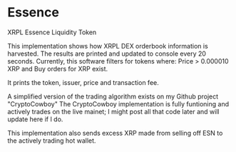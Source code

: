 # Essence
XRPL Essence Liquidity Token

This implementation shows how XRPL DEX orderbook information is harvested.
The results are printed and updated to console every 20 seconds.
Currently, this software filters for tokens where:
Price > 0.000010 XRP and Buy orders for XRP exist.

It prints the token, issuer, price and transaction fee.

A simplified version of the trading algorithm exists on my Github project "CryptoCowboy"
The CryptoCowboy implementation is fully funtioning and actively trades on the live mainet; I might post all that code later and will update here if I do.

This implementation also sends excess XRP made from selling off ESN to the actively trading hot wallet.